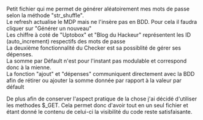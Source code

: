 Petit fichier qui me permet de générer aléatoirement mes mots de passe selon la méthode "str_shuffle".<br>
Le refresh actualise le MDP mais ne l'insère pas en BDD. Pour cela il faudra cliquer sur "Générer un nouveau"<br>
Les chiffre à coté de "Uptobox" et "Blog du Hackeur" représentent les ID (auto_increment) respectifs des mots de passe<br>
La deuxième fonctionnalité du Checker est sa possiblité de gérer ses dépenses.<br>
La somme par Défault n'est pour l'instant pas modulable et correspond donc à la mienne.<br>
La fonction "ajout" et "dépenses" communiquent directement avec la BDD afin de rétirer ou ajouter la somme donnée par rapport à la valeur par défault<br>

De plus afin de conserver l'aspect pratique de la chose j'ai décidé d'utiliser les methodes $_GET. Cela permet donc d'avoir tout en un seul fichier et étant donné le contenu de celui-ci la visibilité du code reste satisfaisante.
